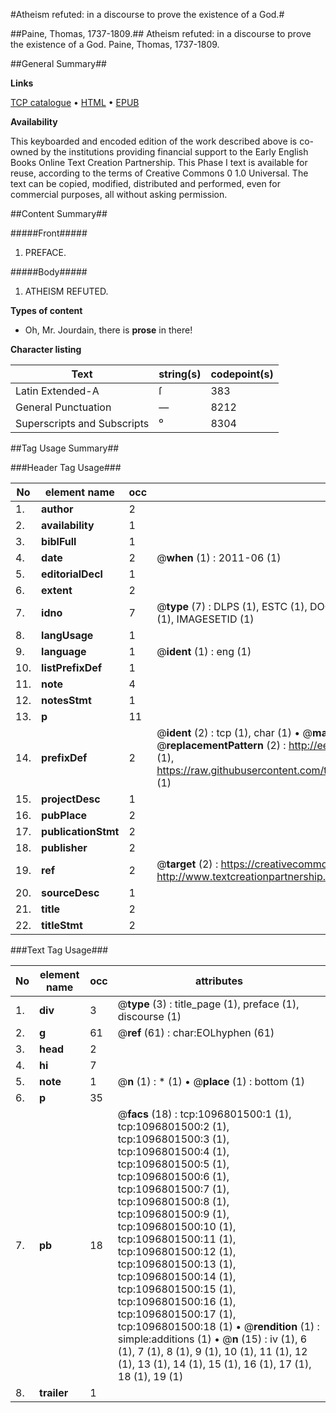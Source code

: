 #Atheism refuted: in a discourse to prove the existence of a God.#

##Paine, Thomas, 1737-1809.##
Atheism refuted: in a discourse to prove the existence of a God.
Paine, Thomas, 1737-1809.

##General Summary##

**Links**

[TCP catalogue](http://www.ota.ox.ac.uk/tcp/)  • 
[HTML](http://tei.it.ox.ac.uk/tcp/Texts-HTML/free/004/004809378.html)  • 
[EPUB](http://tei.it.ox.ac.uk/tcp/Texts-EPUB/free/004/004809378.epub)

**Availability**

This keyboarded and encoded edition of the
	       work described above is co-owned by the institutions
	       providing financial support to the Early English Books
	       Online Text Creation Partnership. This Phase I text is
	       available for reuse, according to the terms of Creative
	       Commons 0 1.0 Universal. The text can be copied,
	       modified, distributed and performed, even for
	       commercial purposes, all without asking permission.


##Content Summary##

#####Front#####

1. PREFACE.

#####Body#####

1. ATHEISM REFUTED.

**Types of content**

  * Oh, Mr. Jourdain, there is **prose** in there!

**Character listing**


|Text|string(s)|codepoint(s)|
|---|---|---|
|Latin Extended-A|ſ|383|
|General Punctuation|—|8212|
|Superscripts             and Subscripts|⁰|8304|

##Tag Usage Summary##

###Header Tag Usage###

|No|element name|occ|attributes|
|---|---|---|---|
|1.|__author__|2||
|2.|__availability__|1||
|3.|__biblFull__|1||
|4.|__date__|2| @__when__ (1) : 2011-06 (1)|
|5.|__editorialDecl__|1||
|6.|__extent__|2||
|7.|__idno__|7| @__type__ (7) : DLPS (1), ESTC (1), DOCNO (1), TCP (1), GALEDOCNO (1), CONTENTSET (1), IMAGESETID (1)|
|8.|__langUsage__|1||
|9.|__language__|1| @__ident__ (1) : eng (1)|
|10.|__listPrefixDef__|1||
|11.|__note__|4||
|12.|__notesStmt__|1||
|13.|__p__|11||
|14.|__prefixDef__|2| @__ident__ (2) : tcp (1), char (1)  •  @__matchPattern__ (2) : ([0-9\-]+):([0-9IVX]+) (1), (.+) (1)  •  @__replacementPattern__ (2) : http://eebo.chadwyck.com/downloadtiff?vid=$1&page=$2 (1), https://raw.githubusercontent.com/textcreationpartnership/Texts/master/tcpchars.xml#$1 (1)|
|15.|__projectDesc__|1||
|16.|__pubPlace__|2||
|17.|__publicationStmt__|2||
|18.|__publisher__|2||
|19.|__ref__|2| @__target__ (2) : https://creativecommons.org/publicdomain/zero/1.0/ (1), http://www.textcreationpartnership.org/docs/. (1)|
|20.|__sourceDesc__|1||
|21.|__title__|2||
|22.|__titleStmt__|2||


###Text Tag Usage###

|No|element name|occ|attributes|
|---|---|---|---|
|1.|__div__|3| @__type__ (3) : title_page (1), preface (1), discourse (1)|
|2.|__g__|61| @__ref__ (61) : char:EOLhyphen (61)|
|3.|__head__|2||
|4.|__hi__|7||
|5.|__note__|1| @__n__ (1) : * (1)  •  @__place__ (1) : bottom (1)|
|6.|__p__|35||
|7.|__pb__|18| @__facs__ (18) : tcp:1096801500:1 (1), tcp:1096801500:2 (1), tcp:1096801500:3 (1), tcp:1096801500:4 (1), tcp:1096801500:5 (1), tcp:1096801500:6 (1), tcp:1096801500:7 (1), tcp:1096801500:8 (1), tcp:1096801500:9 (1), tcp:1096801500:10 (1), tcp:1096801500:11 (1), tcp:1096801500:12 (1), tcp:1096801500:13 (1), tcp:1096801500:14 (1), tcp:1096801500:15 (1), tcp:1096801500:16 (1), tcp:1096801500:17 (1), tcp:1096801500:18 (1)  •  @__rendition__ (1) : simple:additions (1)  •  @__n__ (15) : iv (1), 6 (1), 7 (1), 8 (1), 9 (1), 10 (1), 11 (1), 12 (1), 13 (1), 14 (1), 15 (1), 16 (1), 17 (1), 18 (1), 19 (1)|
|8.|__trailer__|1||
